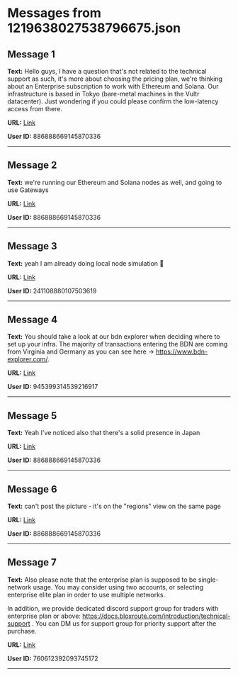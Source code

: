 # Messages from 1219638027538796675.json

## Message 1

**Text:** Hello guys, I have a question that's not related to the technical support as such, it's more about choosing the pricing plan, we're thinking about an Enterprise subscription to work with Ethereum and Solana.
Our infrastructure is based in Tokyo (bare-metal machines in the Vultr datacenter). 
Just wondering if you could please confirm the low-latency access from there.

**URL:** [Link](https://discord.com/channels/638409433860407300/638411171233398824/1219638027538796675)

**User ID:** 886888669145870336

---

## Message 2

**Text:** we're running our Ethereum and Solana nodes as well, and  going to use Gateways

**URL:** [Link](https://discord.com/channels/638409433860407300/638411171233398824/1219638194765692968)

**User ID:** 886888669145870336

---

## Message 3

**Text:** yeah I am already doing local node simulation 🙂

**URL:** [Link](https://discord.com/channels/638409433860407300/638411171233398824/1219639081319923733)

**User ID:** 241108880107503619

---

## Message 4

**Text:** You should take a look at our bdn explorer when deciding where to set up your infra. The majority of transactions entering the BDN are coming from Virginia and Germany as you can see here -> https://www.bdn-explorer.com/.

**URL:** [Link](https://discord.com/channels/638409433860407300/638411171233398824/1219652683598794884)

**User ID:** 945399314539216917

---

## Message 5

**Text:** Yeah I've noticed also that there's a solid presence in Japan

**URL:** [Link](https://discord.com/channels/638409433860407300/638411171233398824/1219653569834258472)

**User ID:** 886888669145870336

---

## Message 6

**Text:** can't post the picture - it's on the "regions" view on the same page

**URL:** [Link](https://discord.com/channels/638409433860407300/638411171233398824/1219653714567106761)

**User ID:** 886888669145870336

---

## Message 7

**Text:** Also please note that the enterprise plan is supposed to be single-network usage. You may consider using two accounts, or selecting enterprise elite plan in order to use multiple networks.

In addition, we provide dedicated discord support group for traders with enterprise plan or above: https://docs.bloxroute.com/introduction/technical-support . You can DM us for support group for priority support after the purchase.

**URL:** [Link](https://discord.com/channels/638409433860407300/638411171233398824/1219710065142009856)

**User ID:** 760612392093745172

---


